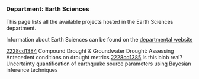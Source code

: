 ### Department: Earth Sciences

This page lists all the available projects hosted in the Earth Sciences department.

Information about Earth Sciences can be found on the [departmental website](https://www.ucl.ac.uk/earth-sciences)

[2228cd1384](../projects/2228cd1384.md) Compound Drought & Groundwater Drought: Assessing Antecedent conditions on drought metrics
[2228cd1385](../projects/2228cd1385.md) Is this blob real? Uncertainty quantification of earthquake source parameters using Bayesian inference techniques

